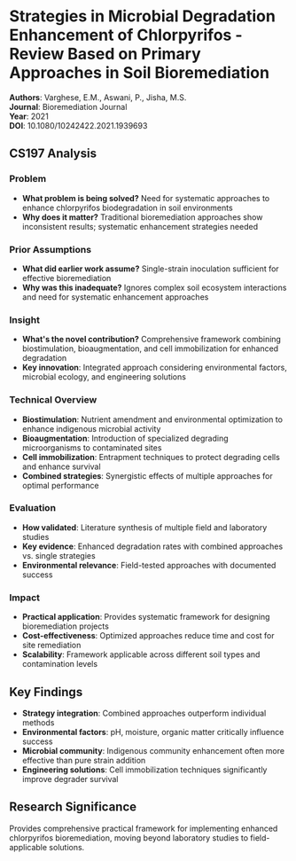 # Strategies in Microbial Degradation Enhancement of Chlorpyrifos - Review Based on Primary Approaches in Soil Bioremediation

**Authors**: Varghese, E.M., Aswani, P., Jisha, M.S.  
**Journal**: Bioremediation Journal  
**Year**: 2021  
**DOI**: 10.1080/10242422.2021.1939693  

## CS197 Analysis

### Problem
- **What problem is being solved?** Need for systematic approaches to enhance chlorpyrifos biodegradation in soil environments
- **Why does it matter?** Traditional bioremediation approaches show inconsistent results; systematic enhancement strategies needed

### Prior Assumptions
- **What did earlier work assume?** Single-strain inoculation sufficient for effective bioremediation
- **Why was this inadequate?** Ignores complex soil ecosystem interactions and need for systematic enhancement approaches

### Insight
- **What's the novel contribution?** Comprehensive framework combining biostimulation, bioaugmentation, and cell immobilization for enhanced degradation
- **Key innovation**: Integrated approach considering environmental factors, microbial ecology, and engineering solutions

### Technical Overview
- **Biostimulation**: Nutrient amendment and environmental optimization to enhance indigenous microbial activity
- **Bioaugmentation**: Introduction of specialized degrading microorganisms to contaminated sites
- **Cell immobilization**: Entrapment techniques to protect degrading cells and enhance survival
- **Combined strategies**: Synergistic effects of multiple approaches for optimal performance

### Evaluation
- **How validated**: Literature synthesis of multiple field and laboratory studies
- **Key evidence**: Enhanced degradation rates with combined approaches vs. single strategies
- **Environmental relevance**: Field-tested approaches with documented success

### Impact
- **Practical application**: Provides systematic framework for designing bioremediation projects
- **Cost-effectiveness**: Optimized approaches reduce time and cost for site remediation
- **Scalability**: Framework applicable across different soil types and contamination levels

## Key Findings
- **Strategy integration**: Combined approaches outperform individual methods
- **Environmental factors**: pH, moisture, organic matter critically influence success
- **Microbial community**: Indigenous community enhancement often more effective than pure strain addition
- **Engineering solutions**: Cell immobilization techniques significantly improve degrader survival

## Research Significance
Provides comprehensive practical framework for implementing enhanced chlorpyrifos bioremediation, moving beyond laboratory studies to field-applicable solutions.
